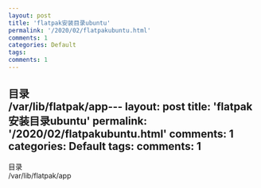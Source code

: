 ```yaml
---
layout: post
title: 'flatpak安装目录ubuntu'
permalink: '/2020/02/flatpakubuntu.html'
comments: 1
categories: Default
tags: 
comments: 1
---
```

目录  
/var/lib/flatpak/app---
layout: post
title: 'flatpak安装目录ubuntu'
permalink: '/2020/02/flatpakubuntu.html'
comments: 1
categories: Default
tags: 
comments: 1
---
目录  
/var/lib/flatpak/app